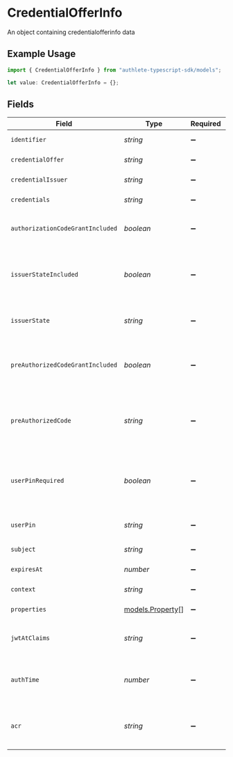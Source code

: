 # CredentialOfferInfo

An object containing credentialofferinfo data

## Example Usage

```typescript
import { CredentialOfferInfo } from "authlete-typescript-sdk/models";

let value: CredentialOfferInfo = {};
```

## Fields

| Field                                                                                                                                         | Type                                                                                                                                          | Required                                                                                                                                      | Description                                                                                                                                   |
| --------------------------------------------------------------------------------------------------------------------------------------------- | --------------------------------------------------------------------------------------------------------------------------------------------- | --------------------------------------------------------------------------------------------------------------------------------------------- | --------------------------------------------------------------------------------------------------------------------------------------------- |
| `identifier`                                                                                                                                  | *string*                                                                                                                                      | :heavy_minus_sign:                                                                                                                            | The identifier of the credential offer.                                                                                                       |
| `credentialOffer`                                                                                                                             | *string*                                                                                                                                      | :heavy_minus_sign:                                                                                                                            | The credential offer in the JSON format.                                                                                                      |
| `credentialIssuer`                                                                                                                            | *string*                                                                                                                                      | :heavy_minus_sign:                                                                                                                            | The identifier of the credential issuer.                                                                                                      |
| `credentials`                                                                                                                                 | *string*                                                                                                                                      | :heavy_minus_sign:                                                                                                                            | The value of the `credentials` object in the JSON format.                                                                                     |
| `authorizationCodeGrantIncluded`                                                                                                              | *boolean*                                                                                                                                     | :heavy_minus_sign:                                                                                                                            | The flag indicating whether the `authorization_code` object is<br/>included in the `grants` object.<br/>                                      |
| `issuerStateIncluded`                                                                                                                         | *boolean*                                                                                                                                     | :heavy_minus_sign:                                                                                                                            | The flag indicating whether the `issuer_state` property is<br/>included in the `authorization_code` object in the `grants`<br/>object.<br/>   |
| `issuerState`                                                                                                                                 | *string*                                                                                                                                      | :heavy_minus_sign:                                                                                                                            | The value of the `issuer_state` property in the<br/>`authorization_code` object in the `grants` object.<br/>                                  |
| `preAuthorizedCodeGrantIncluded`                                                                                                              | *boolean*                                                                                                                                     | :heavy_minus_sign:                                                                                                                            | The flag indicating whether the<br/>`urn:ietf:params:oauth:grant-type:pre-authorized_code` object is<br/>included in the `grants` object.<br/> |
| `preAuthorizedCode`                                                                                                                           | *string*                                                                                                                                      | :heavy_minus_sign:                                                                                                                            | The value of the `pre-authorized_code` property in the<br/>`urn:ietf:params:oauth:grant-type:pre-authorized_code` object in<br/>the `grants` object.<br/> |
| `userPinRequired`                                                                                                                             | *boolean*                                                                                                                                     | :heavy_minus_sign:                                                                                                                            | The value of the `user_pin_required` property in the<br/>`urn:ietf:params:oauth:grant-type:pre-authorized_code` object in<br/>the `grants` object.<br/> |
| `userPin`                                                                                                                                     | *string*                                                                                                                                      | :heavy_minus_sign:                                                                                                                            | The value of the user PIN associated with the credential offer.                                                                               |
| `subject`                                                                                                                                     | *string*                                                                                                                                      | :heavy_minus_sign:                                                                                                                            | The subject associated with the credential offer.                                                                                             |
| `expiresAt`                                                                                                                                   | *number*                                                                                                                                      | :heavy_minus_sign:                                                                                                                            | The time at which the credential offer will expire.                                                                                           |
| `context`                                                                                                                                     | *string*                                                                                                                                      | :heavy_minus_sign:                                                                                                                            | The general-purpose arbitrary string.                                                                                                         |
| `properties`                                                                                                                                  | [models.Property](../models/property.md)[]                                                                                                    | :heavy_minus_sign:                                                                                                                            | Extra properties to associate with the credential offer.                                                                                      |
| `jwtAtClaims`                                                                                                                                 | *string*                                                                                                                                      | :heavy_minus_sign:                                                                                                                            | Additional claims that are added to the payload part of the JWT<br/>access token.<br/>                                                        |
| `authTime`                                                                                                                                    | *number*                                                                                                                                      | :heavy_minus_sign:                                                                                                                            | The time at which the user authentication was performed during<br/>the course of issuing the credential offer.<br/>                           |
| `acr`                                                                                                                                         | *string*                                                                                                                                      | :heavy_minus_sign:                                                                                                                            | The Authentication Context Class Reference of the user authentication<br/>performed during the course of issuing the credential offer.<br/>   |
